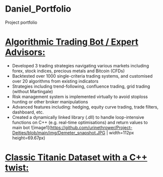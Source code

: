 # Daniel_Portfolio
Project portfolio
  
# [Algorithmic Trading Bot / Expert Advisors:](https://github.com/urinethrower/Project-Deities)
* Developed 3 trading strategies navigating various markets including forex, stock indices, precious metals and Bitcoin (CFDs)
* Backtested over 1000 single-criteria trading systems, and customised over 20 algorithms from existing indicators
* Strategies including trend-following, confluence trading, grid trading (without Martingale)
* Risk management system is implemented virtually to avoid stoploss hunting or other broker manipulations
* Advanced features including: hedging, equity curve trading, trade filters, dashboard, etc.
* Created a dynamically linked library (.dll) to handle loop-intensive functions on C++ (e.g. real-time optimisations) and return values to main bot
![image1](https://github.com/urinethrower/Project-Deities/blob/main/img/Demeter_snapshot.JPG | width=112px height=69.67px)
  
# [Classic Titanic Dataset with a C++ twist:](https://github.com/urinethrower/Project-Titanics)
